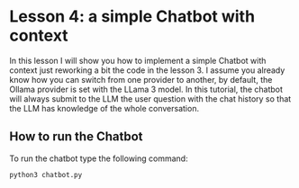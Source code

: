 # Lesson 4: a simple Chatbot with context

In this lesson I will show you how to implement a simple Chatbot with context just reworking a bit the code in the lesson 3.
I assume you already know how you can switch from one provider to another, by default, the Ollama provider is set with the LLama 3 model.
In this tutorial, the chatbot will always submit to the LLM the user question with the chat history so that the LLM has knowledge of the whole conversation.

## How to run the Chatbot

To run the chatbot type the following command:

```
python3 chatbot.py
```
